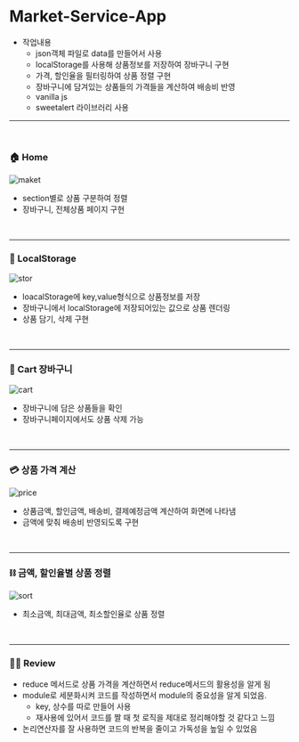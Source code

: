 # Market-Service-App

- 작업내용
  - json객체 파일로 data를 만들어서 사용
  - localStorage를 사용해 상품정보를 저장하여 장바구니 구현
  - 가격, 할인율을 필터링하여 상품 정렬 구현
  - 장바구니에 담겨있는 상품들의 가격들을 계산하여 배송비 반영
  - vanilla js
  - sweetalert 라이브러리 사용

---

</br>

### 🏠 Home

![maket](https://drive.google.com/uc?id=142E8MmcdtKnBoK3C4F2l52gW9aSwFyEY)

- section별로 상품 구분하여 정렬
- 장바구니, 전체상품 페이지 구현

</br>

---

### 🍪 LocalStorage

![stor](https://drive.google.com/uc?id=1nhtA-U1sVc9Uphm3ZX1CGe9SX7kRaX2_)

- loacalStorage에 key,value형식으로 상품정보를 저장
- 장바구니에서 localStorage에 저장되어있는 값으로 상품 렌더링
- 상품 담기, 삭제 구현

</br>

---

### 🛒 Cart 장바구니

![cart](https://drive.google.com/uc?id=1eXZN2oDuEE6WU1qcOZifqzBMGR3gAdag)

- 장바구니에 담은 상품들을 확인
- 장바구니페이지에서도 상품 삭제 가능

</br>

---

### 💳 상품 가격 계산

![price](https://drive.google.com/uc?id=1PfVOjQR9F7h7S7iumtQLpOAQ0wadvpVK)

- 상품금액, 할인금액, 배송비, 결제예정금액 계산하여 화면에 나타냄
- 금액에 맞춰 배송비 반영되도록 구현

</br>

---

### ⛓ 금액, 할인율별 상품 정렬

![sort](https://drive.google.com/uc?id=1oZhzxPVuuwWja4oI7kAdvmhpiICW6aNr)

- 최소금액, 최대금액, 최소할인율로 상품 정렬

</br>

---

### 👍🏻 Review

- reduce 메서드로 상품 가격을 계산하면서 reduce메서드의 활용성을 알게 됨
- module로 세분화시켜 코드를 작성하면서 module의 중요성을 알게 되었음.
  - key, 상수를 따로 만들어 사용
  - 재사용에 있어서 코드를 짤 때 첫 로직을 제대로 정리해야할 것 같다고 느낌
- 논리연산자를 잘 사용하면 코드의 반복을 줄이고 가독성을 높일 수 있었음
